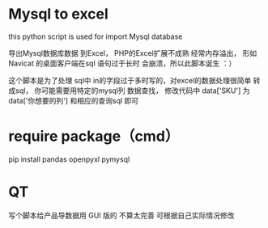 # Mysql to excel

this python script is used for import  Mysql database

导出Mysql数据库数据 到Excel， PHP的Excel扩展不成熟  经常内存溢出， 形如Navicat 的桌面客户端在sql 语句过于长时 会崩溃，所以此脚本诞生 ：）

这个脚本是为了处理  sql中  in的字段过于多时写的，对excel的数据处理很简单 转成sql， 你可能需要用特定的mysql列 数据查找， 修改代码中 data['SKU']  为  data['你想要的列']  和相应的查询sql 即可


# require package（cmd）
pip install pandas openpyxl pymysql



# QT
写个脚本给产品导数据用  GUI 版的  不算太完善  可根据自己实际情况修改
